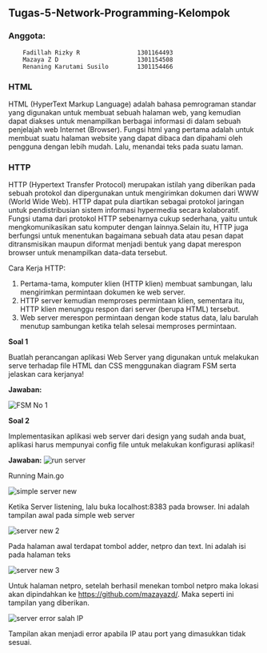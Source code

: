 ## **Tugas-5-Network-Programming-Kelompok**

### **Anggota:**
        
        Fadillah Rizky R                1301164493
        Mazaya Z D                      1301154508
        Renaning Karutami Susilo        1301154466
        
### **HTML**

HTML (HyperText Markup Language) adalah bahasa pemrograman standar yang digunakan untuk membuat sebuah halaman web, yang kemudian dapat diakses untuk menampilkan berbagai informasi di dalam sebuah penjelajah web Internet (Browser).
Fungsi html yang pertama adalah untuk membuat suatu halaman website yang dapat dibaca dan dipahami oleh pengguna dengan lebih mudah. Lalu, menandai teks pada suatu laman.

### **HTTP**

HTTP (Hypertext Transfer Protocol) merupakan istilah yang diberikan pada sebuah protokol dan dipergunakan untuk mengirimkan dokumen dari WWW (World Wide Web). HTTP dapat pula diartikan sebagai protokol jaringan untuk pendistribusian sistem informasi hypermedia secara kolaboratif. Fungsi utama dari protokol HTTP sebenarnya cukup sederhana, yaitu untuk mengkomunikasikan satu komputer dengan lainnya.Selain itu, HTTP juga berfungsi untuk menentukan bagaimana sebuah data atau pesan dapat ditransmisikan maupun diformat menjadi bentuk yang dapat merespon browser untuk menampilkan data-data tersebut.

Cara Kerja HTTP:
1. Pertama-tama, komputer klien (HTTP klien) membuat sambungan, lalu mengirimkan permintaan dokumen ke web server.
2. HTTP server kemudian memproses permintaan klien, sementara itu, HTTP klien menunggu respon dari server (berupa HTML) tersebut.
3. Web server merespon permintaan dengan kode status data, lalu barulah menutup sambungan ketika telah selesai memproses    permintaan.           

**Soal 1**

Buatlah perancangan aplikasi Web Server yang digunakan untuk melakukan serve terhadap file HTML dan CSS menggunakan diagram FSM serta jelaskan cara kerjanya!

**Jawaban:**

![FSM No 1](https://user-images.githubusercontent.com/33456025/56653403-d2037100-66b7-11e9-9eea-3d7c8f8fda7e.jpg)

**Soal 2**

Implementasikan aplikasi web server dari design yang sudah anda buat, aplikasi harus mempunyai config file untuk melakukan konfigurasi aplikasi!

**Jawaban:**
![run server](https://user-images.githubusercontent.com/33456025/56653887-edbb4700-66b8-11e9-9154-92a5f31878ca.PNG)

Running Main.go

![simple server new](https://user-images.githubusercontent.com/33456025/56653602-29a1dc80-66b8-11e9-87d4-135c57158397.PNG)

Ketika Server listening, lalu buka localhost:8383 pada browser. Ini adalah tampilan awal pada simple web server

![server new 2](https://user-images.githubusercontent.com/33456025/56653673-59e97b00-66b8-11e9-8ad4-7e949dae268a.PNG)

Pada halaman awal terdapat tombol adder, netpro dan text. Ini adalah isi pada halaman teks

![server new 3](https://user-images.githubusercontent.com/33456025/56653730-843b3880-66b8-11e9-9a3e-8cffea7a49e7.PNG)

Untuk halaman netpro, setelah berhasil menekan tombol netpro maka lokasi akan dipindahkan ke https://github.com/mazayazd/. Maka seperti ini tampilan yang diberikan.

![server error salah IP](https://user-images.githubusercontent.com/33456025/56653769-99b06280-66b8-11e9-87de-a0b732ad8b4b.PNG)

Tampilan akan menjadi error apabila IP atau port yang dimasukkan tidak sesuai. 

